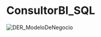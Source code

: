 # ConsultorBI_SQL

![DER_ModeloDeNegocio](https://github.com/ruizrlaurap0704/ConsultorBI_SQL/assets/85083924/9e8d2c34-1eee-4709-bc5c-b2e0a3213eb4)
